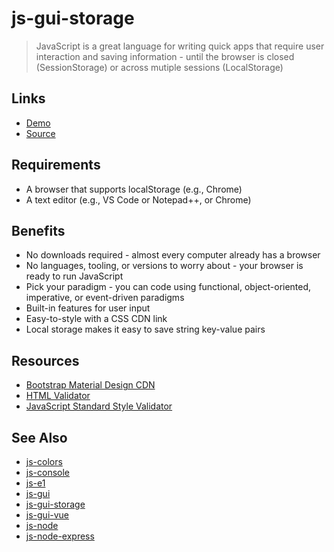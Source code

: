 # js-gui-storage

> JavaScript is a great language for writing quick apps that require user interaction and saving information - until the browser is closed (SessionStorage) or across mutiple sessions (LocalStorage)

## Links

- [Demo](https://profcase.github.io/js-gui-storage/)
- [Source](https://github.com/profcase/js-gui-storage)

## Requirements

- A browser that supports localStorage (e.g., Chrome)
- A text editor (e.g., VS Code or Notepad++, or Chrome)

## Benefits

- No downloads required - almost every computer already has a browser
- No languages, tooling, or versions to worry about - your browser is ready to run JavaScript
- Pick your paradigm - you can code using functional, object-oriented, imperative, or event-driven paradigms
- Built-in features for user input
- Easy-to-style with a CSS CDN link
- Local storage makes it easy to save string key-value pairs

## Resources

- [Bootstrap Material Design CDN](https://mdbootstrap.com/md-bootstrap-cdn/)
- [HTML Validator](https://validator.w3.org/)
- [JavaScript Standard Style Validator](https://standardjs.com/demo.html)

## See Also

- [js-colors](https://github.com/profcase/js-colors)
- [js-console](https://github.com/profcase/js-console)
- [js-e1](https://github.com/profcase/js-e1)
- [js-gui](https://github.com/profcase/js-gui)
- [js-gui-storage](https://github.com/profcase/js-gui-storage)
- [js-gui-vue](https://github.com/denisecase/js-gui-vue)
- [js-node](https://github.com/denisecase/js-node)
- [js-node-express](https://github.com/denisecase/js-node-express)

